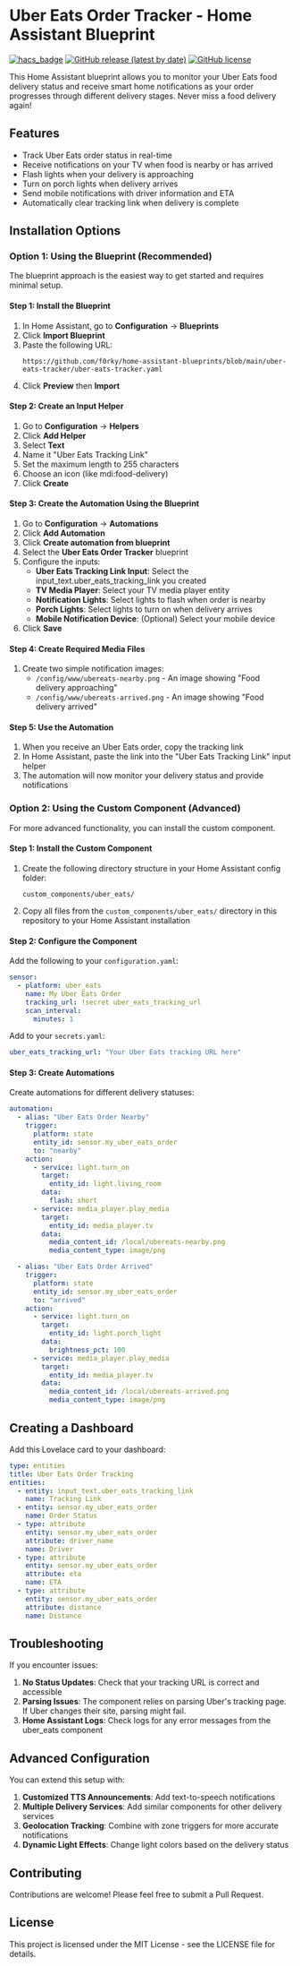 # Uber Eats Order Tracker - Home Assistant Blueprint

[![hacs_badge](https://img.shields.io/badge/HACS-Default-orange.svg)](https://github.com/hacs/integration)
[![GitHub release (latest by date)](https://img.shields.io/github/v/release/f0rky/home-assistant-blueprints)](https://github.com/f0rky/home-assistant-blueprints/releases)
[![GitHub license](https://img.shields.io/github/license/f0rky/home-assistant-blueprints)](https://github.com/f0rky/home-assistant-blueprints/blob/main/LICENSE)

This Home Assistant blueprint allows you to monitor your Uber Eats food delivery status and receive smart home notifications as your order progresses through different delivery stages. Never miss a food delivery again!

## Features

- Track Uber Eats order status in real-time
- Receive notifications on your TV when food is nearby or has arrived
- Flash lights when your delivery is approaching
- Turn on porch lights when delivery arrives
- Send mobile notifications with driver information and ETA
- Automatically clear tracking link when delivery is complete

## Installation Options

### Option 1: Using the Blueprint (Recommended)

The blueprint approach is the easiest way to get started and requires minimal setup.

#### Step 1: Install the Blueprint

1. In Home Assistant, go to **Configuration** → **Blueprints**
2. Click **Import Blueprint**
3. Paste the following URL:
   ```
   https://github.com/f0rky/home-assistant-blueprints/blob/main/uber-eats-tracker/uber-eats-tracker.yaml
   ```
4. Click **Preview** then **Import**

#### Step 2: Create an Input Helper

1. Go to **Configuration** → **Helpers**
2. Click **Add Helper**
3. Select **Text**
4. Name it "Uber Eats Tracking Link"
5. Set the maximum length to 255 characters
6. Choose an icon (like mdi:food-delivery)
7. Click **Create**

#### Step 3: Create the Automation Using the Blueprint

1. Go to **Configuration** → **Automations**
2. Click **Add Automation**
3. Click **Create automation from blueprint**
4. Select the **Uber Eats Order Tracker** blueprint
5. Configure the inputs:
   - **Uber Eats Tracking Link Input**: Select the input_text.uber_eats_tracking_link you created
   - **TV Media Player**: Select your TV media player entity
   - **Notification Lights**: Select lights to flash when order is nearby
   - **Porch Lights**: Select lights to turn on when delivery arrives
   - **Mobile Notification Device**: (Optional) Select your mobile device
6. Click **Save**

#### Step 4: Create Required Media Files

1. Create two simple notification images:
   - `/config/www/ubereats-nearby.png` - An image showing "Food delivery approaching"
   - `/config/www/ubereats-arrived.png` - An image showing "Food delivery arrived"

#### Step 5: Use the Automation

1. When you receive an Uber Eats order, copy the tracking link 
2. In Home Assistant, paste the link into the "Uber Eats Tracking Link" input helper
3. The automation will now monitor your delivery status and provide notifications

### Option 2: Using the Custom Component (Advanced)

For more advanced functionality, you can install the custom component.

#### Step 1: Install the Custom Component

1. Create the following directory structure in your Home Assistant config folder:
   ```
   custom_components/uber_eats/
   ```
2. Copy all files from the `custom_components/uber_eats/` directory in this repository to your Home Assistant installation

#### Step 2: Configure the Component

Add the following to your `configuration.yaml`:

```yaml
sensor:
  - platform: uber_eats
    name: My Uber Eats Order
    tracking_url: !secret uber_eats_tracking_url
    scan_interval:
      minutes: 1
```

Add to your `secrets.yaml`:
```yaml
uber_eats_tracking_url: "Your Uber Eats tracking URL here"
```

#### Step 3: Create Automations

Create automations for different delivery statuses:

```yaml
automation:
  - alias: "Uber Eats Order Nearby"
    trigger:
      platform: state
      entity_id: sensor.my_uber_eats_order
      to: "nearby"
    action:
      - service: light.turn_on
        target:
          entity_id: light.living_room
        data:
          flash: short
      - service: media_player.play_media
        target:
          entity_id: media_player.tv
        data:
          media_content_id: /local/ubereats-nearby.png
          media_content_type: image/png

  - alias: "Uber Eats Order Arrived"
    trigger:
      platform: state
      entity_id: sensor.my_uber_eats_order
      to: "arrived"
    action:
      - service: light.turn_on
        target:
          entity_id: light.porch_light
        data:
          brightness_pct: 100
      - service: media_player.play_media
        target:
          entity_id: media_player.tv
        data:
          media_content_id: /local/ubereats-arrived.png
          media_content_type: image/png
```

## Creating a Dashboard

Add this Lovelace card to your dashboard:

```yaml
type: entities
title: Uber Eats Order Tracking
entities:
  - entity: input_text.uber_eats_tracking_link
    name: Tracking Link
  - entity: sensor.my_uber_eats_order
    name: Order Status
  - type: attribute
    entity: sensor.my_uber_eats_order
    attribute: driver_name
    name: Driver
  - type: attribute
    entity: sensor.my_uber_eats_order
    attribute: eta
    name: ETA
  - type: attribute
    entity: sensor.my_uber_eats_order
    attribute: distance
    name: Distance
```

## Troubleshooting

If you encounter issues:

1. **No Status Updates**: Check that your tracking URL is correct and accessible
2. **Parsing Issues**: The component relies on parsing Uber's tracking page. If Uber changes their site, parsing might fail.
3. **Home Assistant Logs**: Check logs for any error messages from the uber_eats component

## Advanced Configuration

You can extend this setup with:

1. **Customized TTS Announcements**: Add text-to-speech notifications 
2. **Multiple Delivery Services**: Add similar components for other delivery services
3. **Geolocation Tracking**: Combine with zone triggers for more accurate notifications
4. **Dynamic Light Effects**: Change light colors based on the delivery status

## Contributing

Contributions are welcome! Please feel free to submit a Pull Request.

## License

This project is licensed under the MIT License - see the LICENSE file for details.
